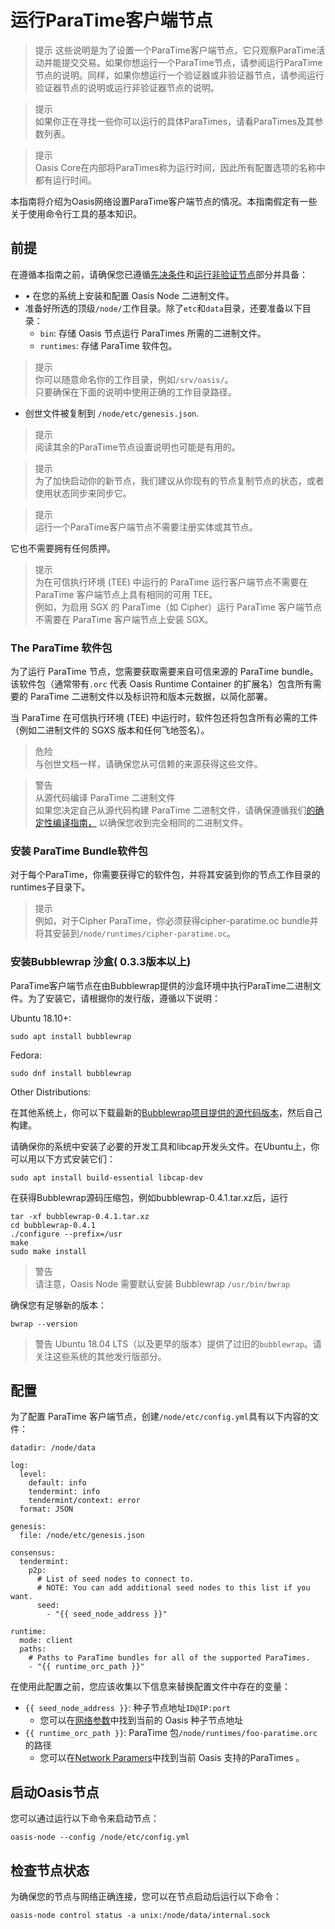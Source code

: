 # 运行ParaTime客户端节点

> 提示  这些说明是为了设置一个ParaTime客户端节点，它只观察ParaTime活动并能提交交易。如果你想运行一个ParaTime节点，请参阅运行ParaTime节点的说明。同样，如果你想运行一个验证器或非验证器节点，请参阅运行验证器节点的说明或运行非验证器节点的说明。

> 提示  
如果你正在寻找一些你可以运行的具体ParaTimes，请看ParaTimes及其参数列表。

> 提示  
Oasis Core在内部将ParaTimes称为运行时间，因此所有配置选项的名称中都有运行时间。

本指南将介绍为Oasis网络设置ParaTime客户端节点的情况。本指南假定有一些关于使用命令行工具的基本知识。

## 前提

在遵循本指南之前，请确保您已遵循[先决条件](https://docs.oasis.dev/general/run-a-node/prerequisites/)和[运行非验证节点](https://docs.oasis.dev/general/run-a-node/set-up-your-node/run-non-validator)部分并具备：

- • 在您的系统上安装和配置 Oasis Node 二进制文件。
- 准备好所选的顶级`/node/`工作目录。除了`etc`和`data`目录，还要准备以下目录：
    - `bin`: 存储 Oasis 节点运行 ParaTimes 所需的二进制文件。
    - `runtimes`: 存储 ParaTime 软件包。

> 提示  
你可以随意命名你的工作目录，例如`/srv/oasis/`。  
只要确保在下面的说明中使用正确的工作目录路径。

- 创世文件被复制到 `/node/etc/genesis.json`.

> 提示  
阅读其余的ParaTime节点设置说明也可能是有用的。

> 提示  
为了加快启动你的新节点，我们建议从你现有的节点复制节点的状态，或者使用状态同步来同步它。

> 提示  
运行一个ParaTime客户端节点不需要注册实体或其节点。

它也不需要拥有任何质押。

> 提示  
为在可信执行环境 (TEE) 中运行的 ParaTime 运行客户端节点不需要在 ParaTime 客户端节点上具有相同的可用 TEE。  
例如，为启用 SGX 的 ParaTime（如 Cipher）运行 ParaTime 客户端节点不需要在 ParaTime 客户端节点上安装 SGX。

### The ParaTime 软件包

为了运行 ParaTime 节点，您需要获取需要来自可信来源的 ParaTime bundle。该软件包（通常带有`.orc` 代表 Oasis Runtime Container 的扩展名）包含所有需要的 ParaTime 二进制文件以及标识符和版本元数据，以简化部署。

当 ParaTime 在可信执行环境 (TEE) 中运行时，软件包还将包含所有必需的工件（例如二进制文件的 SGXS 版本和任何飞地签名）。

>危险  
与创世文档一样，请确保您从可信赖的来源获得这些文件。

> 警告  
从源代码编译 ParaTime 二进制文件  
如果您决定自己从源代码构建 ParaTime 二进制文件，请确保遵循我们[的确定性编译指南，](https://docs.oasis.dev/oasis-sdk/runtime/reproducibility) 以确保您收到完全相同的二进制文件。

### 安装 ParaTime Bundle软件包

对于每个ParaTime，你需要获得它的软件包，并将其安装到你的节点工作目录的runtimes子目录下。

> 提示  
例如，对于Cipher ParaTime，你必须获得cipher-paratime.oc bundle并将其安装到`/node/runtimes/cipher-paratime.oc`。

### 安装Bubblewrap 沙盒( 0.3.3版本以上)

ParaTime客户端节点在由Bubblewrap提供的沙盒环境中执行ParaTime二进制文件。为了安装它，请根据你的发行版，遵循以下说明：

Ubuntu 18.10+:

```
sudo apt install bubblewrap

```

Fedora:

```
sudo dnf install bubblewrap

```

Other Distributions:

在其他系统上，你可以下载最新的[Bubblewrap项目提供的源代码版本](https://github.com/containers/bubblewrap/releases)，然后自己构建。

请确保你的系统中安装了必要的开发工具和libcap开发头文件。在Ubuntu上，你可以用以下方式安装它们：

```
sudo apt install build-essential libcap-dev

```

在获得Bubblewrap源码压缩包，例如bubblewrap-0.4.1.tar.xz后，运行

```
tar -xf bubblewrap-0.4.1.tar.xz
cd bubblewrap-0.4.1
./configure --prefix=/usr
make
sudo make install

```

> 警告  
请注意，Oasis Node 需要默认安装 Bubblewrap `/usr/bin/bwrap`

确保您有足够新的版本：

```
bwrap --version

```

> 警告  Ubuntu 18.04 LTS（以及更早的版本）提供了过旧的`bubblewrap`。请关注这些系统的其他发行版部分。

## 配置

为了配置 ParaTime 客户端节点，创建`/node/etc/config.yml`具有以下内容的文件：

```
datadir: /node/data

log:
  level:
    default: info
    tendermint: info
    tendermint/context: error
  format: JSON

genesis:
  file: /node/etc/genesis.json

consensus:
  tendermint:
    p2p:
      # List of seed nodes to connect to.
      # NOTE: You can add additional seed nodes to this list if you want.
      seed:
        - "{{ seed_node_address }}"

runtime:
  mode: client
  paths:
    # Paths to ParaTime bundles for all of the supported ParaTimes.
    - "{{ runtime_orc_path }}"

```

在使用此配置之前，您应该收集以下信息来替换配置文件中存在的变量：

- `{{ seed_node_address }}`: 种子节点地址`ID@IP:port`
  - 您可以在[网络参数](/general/network_parameters/network_parameters.md)中找到当前的 Oasis 种子节点地址
- `{{ runtime_orc_path }}`: ParaTime 包`/node/runtimes/foo-paratime.orc`的路径
  - 您可以在[Network Paramers](/general/network_parameters/network_parameters.md)中找到当前 Oasis 支持的ParaTimes 。


## 启动Oasis节点

您可以通过运行以下命令来启动节点：

```
oasis-node --config /node/etc/config.yml

```

## 检查节点状态

为确保您的节点与网络正确连接，您可以在节点启动后运行以下命令：

```
oasis-node control status -a unix:/node/data/internal.sock

```